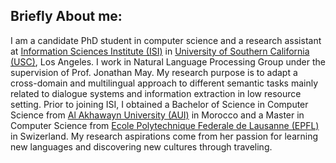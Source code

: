 
## Briefly About me:

I am a candidate PhD student in computer science and a research assistant at [Information Sciences Institute (ISI)](https://www.isi.edu/) in [University of Southern California (USC)](https://www.usc.edu/), Los Angeles. I work in Natural Language Processing Group under the supervision of Prof. Jonathan May. My research purpose is to adapt a cross-domain and multilingual approach to different semantic tasks mainly related to dialogue systems and information extraction in low resource setting. Prior to joining ISI, I obtained a Bachelor of Science in Computer Science from [Al Akhawayn University (AUI)](http://www.aui.ma/en/) in Morocco and a Master in Computer Science from [Ecole Polytechnique Federale de Lausanne (EPFL)](https://www.epfl.ch/) in Swizerland. My research aspirations come from her passion for learning new languages and discovering new cultures through traveling. 
 
 
